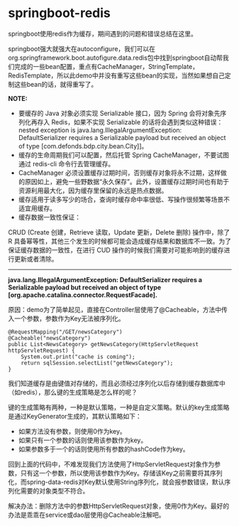 # springboot-redis
springboot使用redis作为缓存，期间遇到的问题和错误总结在这里。

springboot强大就强大在autoconfigure，我们可以在org.springframework.boot.autofigure.data.redis包中找到springboot自动帮我们完成的一些bean配置，重点有CacheManager，StringTemplate，RedisTemplate，所以此demo中并没有重写这些bean的实现，当然如果想自己定制这些bean的话，就得重写了。

**NOTE:**

+ 要缓存的 Java 对象必须实现 Serializable 接口，因为 Spring 会将对象先序列化再存入 Redis，如果不实现 Serializable 的话将会遇到类似这种错误：nested exception is java.lang.IllegalArgumentException: DefaultSerializer requires a Serializable payload but received an object of type [com.defonds.bdp.city.bean.City]]。
+ 缓存的生命周期我们可以配置，然后托管 Spring CacheManager，不要试图通过 redis-cli 命令行去管理缓存。
+ CacheManager 必须设置缓存过期时间，否则缓存对象将永不过期，这样做的原因如上，避免一些野数据“永久保存”。此外，设置缓存过期时间也有助于资源利用最大化，因为缓存里保留的永远是热点数据。
+ 缓存适用于读多写少的场合，查询时缓存命中率很低、写操作很频繁等场景不适宜用缓存。
+ 缓存数据一致性保证：

CRUD (Create 创建，Retrieve 读取，Update 更新，Delete 删除) 操作中，除了 R 具备幂等性，其他三个发生的时候都可能会造成缓存结果和数据库不一致。为了保证缓存数据的一致性，在进行 CUD 操作的时候我们需要对可能影响到的缓存进行更新或者清除。

- - -
**java.lang.IllegalArgumentException: DefaultSerializer requires a Serializable payload but received an object of type [org.apache.catalina.connector.RequestFacade].**

原因：demo为了简单起见，直接在Controller层使用了@Cacheable，方法中传入一个参数，参数作为Key无法被序列化。

    @RequestMapping("/GET/newsCategory")
    @Cacheable("newsCategory")
    public List<NewsCategory> getNewsCategory(HttpServletRequest httpServletRequest) {
        System.out.print("cache is coming");
        return sqlSession.selectList("getNewsCategory");
    }

我们知道缓存是由键值对存储的，而且必须经过序列化以后存储到缓存数据库中（如redis），那么键的生成策略是怎么样的呢？

键的生成策略有两种，一种是默认策略，一种是自定义策略。默认的key生成策略是通过KeyGenerator生成的，其默认策略如下：
+ 如果方法没有参数，则使用0作为key。
+ 如果只有一个参数的话则使用该参数作为key。
+ 如果参数多于一个的话则使用所有参数的hashCode作为key。

回到上面的代码中，不难发现我们方法使用了HttpServletRequest对象作为参数，只有这一个参数，所以使用该参数作为Key。存储该Key之前需要将其序列化，而spring-data-redis对Key默认使用String序列化，就会报参数错误，默认序列化需要的对象类型不符合。

解决办法：删除方法中的参数HttpServletRequest对象，使用0作为Key。最好的办法是乖乖在service或dao层使用@Cacheable注解吧。

